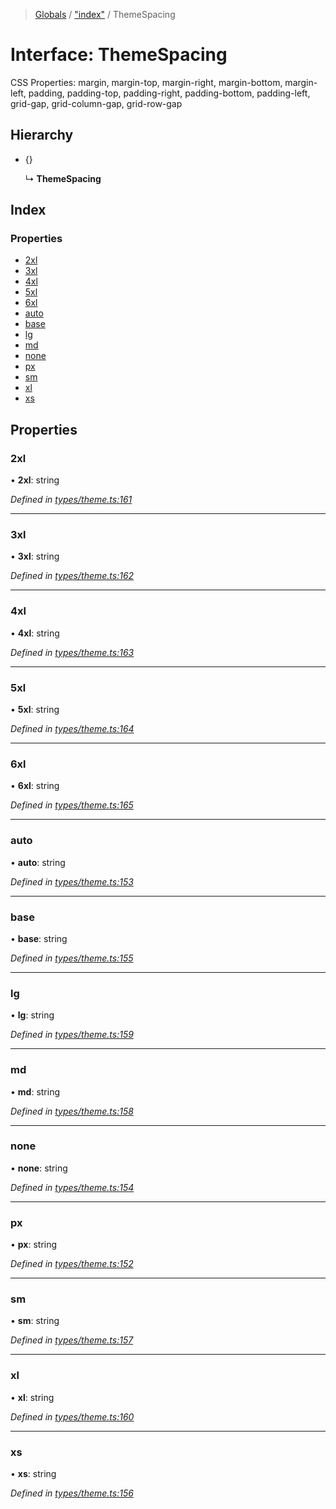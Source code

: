 > [Globals](../README.md) / ["index"](../modules/_index_.md) / ThemeSpacing

# Interface: ThemeSpacing

CSS Properties: margin, margin-top, margin-right, margin-bottom, margin-left,
padding, padding-top, padding-right, padding-bottom, padding-left,
grid-gap, grid-column-gap, grid-row-gap

## Hierarchy

- {}

  ↳ **ThemeSpacing**

## Index

### Properties

- [2xl](_index_.themespacing.md#2xl)
- [3xl](_index_.themespacing.md#3xl)
- [4xl](_index_.themespacing.md#4xl)
- [5xl](_index_.themespacing.md#5xl)
- [6xl](_index_.themespacing.md#6xl)
- [auto](_index_.themespacing.md#auto)
- [base](_index_.themespacing.md#base)
- [lg](_index_.themespacing.md#lg)
- [md](_index_.themespacing.md#md)
- [none](_index_.themespacing.md#none)
- [px](_index_.themespacing.md#px)
- [sm](_index_.themespacing.md#sm)
- [xl](_index_.themespacing.md#xl)
- [xs](_index_.themespacing.md#xs)

## Properties

### 2xl

• **2xl**: string

_Defined in [types/theme.ts:161](https://github.com/kenoxa/beamwind/blob/main/packages/beamwind/src/types/theme.ts#L161)_

---

### 3xl

• **3xl**: string

_Defined in [types/theme.ts:162](https://github.com/kenoxa/beamwind/blob/main/packages/beamwind/src/types/theme.ts#L162)_

---

### 4xl

• **4xl**: string

_Defined in [types/theme.ts:163](https://github.com/kenoxa/beamwind/blob/main/packages/beamwind/src/types/theme.ts#L163)_

---

### 5xl

• **5xl**: string

_Defined in [types/theme.ts:164](https://github.com/kenoxa/beamwind/blob/main/packages/beamwind/src/types/theme.ts#L164)_

---

### 6xl

• **6xl**: string

_Defined in [types/theme.ts:165](https://github.com/kenoxa/beamwind/blob/main/packages/beamwind/src/types/theme.ts#L165)_

---

### auto

• **auto**: string

_Defined in [types/theme.ts:153](https://github.com/kenoxa/beamwind/blob/main/packages/beamwind/src/types/theme.ts#L153)_

---

### base

• **base**: string

_Defined in [types/theme.ts:155](https://github.com/kenoxa/beamwind/blob/main/packages/beamwind/src/types/theme.ts#L155)_

---

### lg

• **lg**: string

_Defined in [types/theme.ts:159](https://github.com/kenoxa/beamwind/blob/main/packages/beamwind/src/types/theme.ts#L159)_

---

### md

• **md**: string

_Defined in [types/theme.ts:158](https://github.com/kenoxa/beamwind/blob/main/packages/beamwind/src/types/theme.ts#L158)_

---

### none

• **none**: string

_Defined in [types/theme.ts:154](https://github.com/kenoxa/beamwind/blob/main/packages/beamwind/src/types/theme.ts#L154)_

---

### px

• **px**: string

_Defined in [types/theme.ts:152](https://github.com/kenoxa/beamwind/blob/main/packages/beamwind/src/types/theme.ts#L152)_

---

### sm

• **sm**: string

_Defined in [types/theme.ts:157](https://github.com/kenoxa/beamwind/blob/main/packages/beamwind/src/types/theme.ts#L157)_

---

### xl

• **xl**: string

_Defined in [types/theme.ts:160](https://github.com/kenoxa/beamwind/blob/main/packages/beamwind/src/types/theme.ts#L160)_

---

### xs

• **xs**: string

_Defined in [types/theme.ts:156](https://github.com/kenoxa/beamwind/blob/main/packages/beamwind/src/types/theme.ts#L156)_
